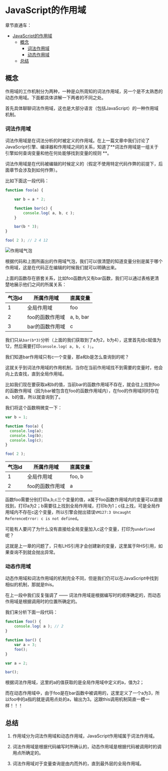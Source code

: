 # JavaScript的作用域

章节直通车：
<!-- TOC -->

- [JavaScript的作用域](#javascript的作用域)
  - [概念](#概念)
    - [词法作用域](#词法作用域)
    - [动态作用域](#动态作用域)
  - [总结](#总结)

<!-- /TOC -->

## 概念

作用域的工作机制分为两种，一种是众所周知的词法作用域，另一个是不太熟悉的动态作用域。下面都具体讲解一下两者的不同之处。

首先具体聊聊词法作用域，这也是大部分语言（包括JavaScript）的一种作用域机制。

### 词法作用域

词法作用域是在词法分析的时被定义的作用域。在上一篇文章中我们讨论了JavaScript引擎、编译器和作用域之间的关系，知道了**词法作用域是一组关于 引擎如何查询变量和他在何处能够找到变量的规则 **。

词法作用域是在代码被编辑的时候定义的（假定不使用特定代码作弊的前提下，后面章节会涉及到如何作弊）。

比如下面这一段代码：

```js
function foo(a) {

	var b = a * 2;

	function bar(c) {
		console.log( a, b, c );
	}

	bar(b * 3);
}

foo( 2 ); // 2 4 12
```

![作用域气泡](https://s2.ax1x.com/2019/10/15/KCmkAe.png)

根据代码和上图所画出的作用域气泡，我们可以很清楚的知道变量分别是属于哪个作用域，这是在代码正在编辑的时候我们就可以明确出来。

上面的函数存在嵌套关系，比如foo函数内又有bar函数，我们可以通过表格更清楚地展示他们之间的所属关系：


气泡id | 所属作用域 | 直属变量
---------|----------|---------
 1 | 全局作用域 | foo
 2 | foo的函数作用域 | a, b, bar
 3 | bar的函数作用域 | c

 我们只从`bar(b*3)`分析（上面的我们获取到了a为2，b为4），这里首先给c赋值为12，然后需要打印`console.log( a, b, c );`。

 我们知道bar作用域只有c一个变量，那a和b是怎么查询到的呢？

 这就关乎到词法作用域的作用机制，当你在当前作用域找不到需要的变量时，他会向上去查找，直到全局作用域。
 
 比如我们现在要获取a和b的值，当前bar的函数作用域不存在，就会往上找到foo的函数作用域（因为bar被包含在foo的函数作用域内），在foo的作用域同时存在a、b的值，所以就查询到了。

 我们将这个函数稍微变一下：

```js
var b = 1;

function foo(a) {
  console.log(a);
  console.log(b);
  console.log(c);
}

foo( 2 );
```

气泡id | 所属作用域 | 直属变量
---------|----------|---------
 1 | 全局作用域 | foo, b
 2 | foo的函数作用域 | a

函数foo需要分别打印a,b,c三个变量的值，a属于foo函数作用域内的变量可以直接找到，打印a为2；b需要往上找到全局作用域，打印b为1；c往上找，可是全局作用域内不存在c这个变量，所以引擎会抛出错误`VM127:3 Uncaught ReferenceError: c is not defined`。

可能有人要问了为什么没有直接给全局变量加入c这个变量，打印为`undefined`呢？

这就是上一章的问题了，只有LHS引用才会创建新的变量，这里属于RHS引用，如果查询不到就会抛出异常。

### 动态作用域

动态作用域和词法作用域的机制完全不同，但是我们仍可以在JavaScript中找到相似的机制，那就是this。

在上一段中我们反复强调了 —— 词法作用域是根据编写时的顺序确定的，而动态作用域是根据调用时的位置所确定的。

我们来分析下面一段代码：

```js
function foo() {
	console.log( a ); // 2
}

function bar() {
	var a = 3;
	foo();
}

var a = 2;

bar();
```

根据词法作用域，这里的a的值获取的是全局作用域中定义的a，值为2；

而在动态作用域中，由于foo是在bar函数中被调用的，这里定义了一个a为3，所以foo中的a指的就是调用点处的a，输出为3。这跟this调用机制简直一模一样！！！

## 总结

1. 作用域分为词法作用域和动态作用域，JavaScript作用域属于词法作用域。

2. 词法作用域是根据代码编写时所确认的，动态作用域是根据代码被调用时的调用点所确定的。

3. 词法作用域对于变量查询是由内而外的，直到最外层的全局作用域。